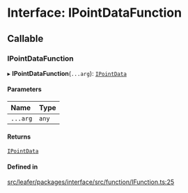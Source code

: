# Interface: IPointDataFunction

## Callable

### IPointDataFunction

▸ **IPointDataFunction**(`...arg`): [`IPointData`](IPointData.md)

#### Parameters

| Name | Type |
| :------ | :------ |
| `...arg` | `any` |

#### Returns

[`IPointData`](IPointData.md)

#### Defined in

[src/leafer/packages/interface/src/function/IFunction.ts:25](https://github.com/leaferjs/leafer/blob/ddf9650d989917c451947b101193d83f38b9fdcf/packages/interface/src/function/IFunction.ts#L25)
